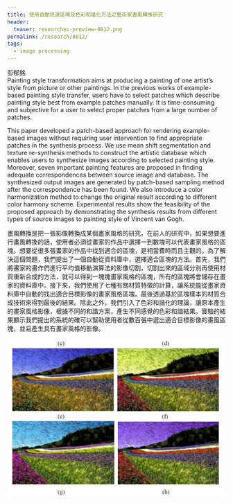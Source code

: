 ```yaml
---
title: 使用自動挑選區塊及色彩和諧化方法之藝術家畫風轉換研究
header:
  teaser: researches-preview-0012.png
permalink: /research/0012/
tags:
  - image processing
---
```

彭郁銘
<br>
Painting style transformation aims at producing a painting of one artist’s style from picture or other paintings. In the previous works of example-based painting style transfer, users have to select patches which describe painting style best from example patches manually. It is time-consuming and subjective for a user to select proper patches from a large number of patches. 

This paper developed a patch-based approach for rendering example-based images without requiring user intervention to find appropriate patches in the synthesis process. We use mean shift segmentation and texture re-synthesis methods to construct the artistic database which enables users to synthesize images according to selected painting style. Moreover, seven important painting features are proposed in finding adequate correspondences between source image and database. The synthesized output images are generated by patch-based sampling method after the correspondence has been found. We also introduce a color harmonization method to change the original result according to different color harmony scheme. Experimental results show the feasibility of the proposed approach by demonstrating the synthesis results from different types of source images to painting style of Vincent van Gogh.

畫風轉換是把一張影像轉換成某個畫家風格的研究。在前人的研究中，如果想要進行畫風轉換的話，使用者必須從畫家的作品中選擇一到數塊可以代表畫家風格的區塊。想要從很多張畫家的作品中找到適合的區塊，是相當費時而且主觀的。為了解決這個問題，我們提出了一個自動從資料庫中，選擇適合區塊的方法。首先，我們將畫家的畫作們進行平均值移動演算法的影像切割，切割出來的區域分別再使用材質重新合成的方法，就可以得到一塊塊畫家風格的區塊，所有的區塊將會儲存在畫家的資料庫中。接下來，我們使用了七種有關材質特徵的計算，讓系統能從畫家資料庫中自動的找出適合目標影像的畫家風格區塊。最後透過基於區塊樣本的材質合成技術來得到最後的結果。除此之外，我們引入了色彩和諧化的理論，讓原本產生的畫家風格影像，根據不同的和諧方案，產生不同感覺的色彩和諧結果。實驗的結果顯示我們提出的系統的確可以幫助使用者從數百張中選出適合目標影像的畫風區塊，並且產生具有畫家風格的影像。

![](/images/researches-content-0012-01.png)